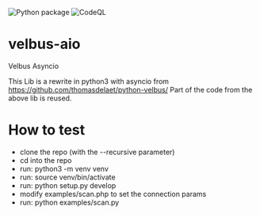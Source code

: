 ![Python package](https://github.com/Cereal2nd/velbus-aio/workflows/Python%20package/badge.svg)
![CodeQL](https://github.com/Cereal2nd/velbus-aio/workflows/CodeQL/badge.svg)

# velbus-aio

Velbus Asyncio

This Lib is a rewrite in python3 with asyncio from https://github.com/thomasdelaet/python-velbus/
Part of the code from the above lib is reused.

# How to test

- clone the repo (with the --recursive parameter)
- cd into the repo
- run: python3 -m venv venv
- run: source venv/bin/activate
- run: python setup.py develop
- modify examples/scan.php to set the connection params
- run: python examples/scan.py
